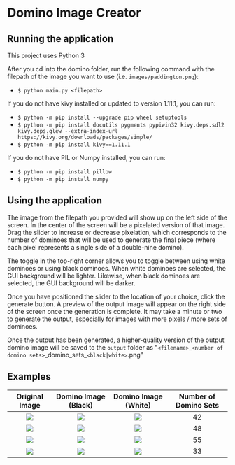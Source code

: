 # Domino Image Creator

## Running the application
This project uses Python 3

After you cd into the domino folder, run the following command with the filepath of the image you want to use (i.e. `images/paddington.png`):  
- `$ python main.py <filepath>`

If you do not have kivy installed or updated to version 1.11.1, you can run:  
- `$ python -m pip install --upgrade pip wheel setuptools`  
- `$ python -m pip install docutils pygments pypiwin32 kivy.deps.sdl2 kivy.deps.glew --extra-index-url https://kivy.org/downloads/packages/simple/`  
- `$ python -m pip install kivy==1.11.1`  

If you do not have PIL or Numpy installed, you can run:
- `$ python -m pip install pillow` 
- `$ python -m pip install numpy` 

## Using the application
The image from the filepath you provided will show up on the left side of the screen.  In the center of the screen will be a pixelated version of that image.  Drag the slider to increase or decrease pixelation, which corresponds to the number of dominoes that will be used to generate the final piece (where each pixel represents a single side of a double-nine domino).

The toggle in the top-right corner allows you to toggle between using white dominoes or using black dominoes.  When white dominoes are selected, the GUI background will be lighter.  Likewise, when black dominoes are selected, the GUI background will be darker.

Once you have positioned the slider to the location of your choice, click the generate button.  A preview of the output image will appear on the right side of the screen once the generation is complete.  It may take a minute or two to generate the output, especially for images with more pixels / more sets of dominoes.

Once the output has been generated, a higher-quality version of the output domino image will be saved to the `output` folder as "`<filename>`\_`<number of domino sets>`\_domino_sets_`<black|white>`.png"

## Examples

Original Image             |  Domino Image (Black)     |  Domino Image (White)     |  Number of Domino Sets
:-------------------------:|:-------------------------:|:-------------------------:|:-------------------------:
![](https://lh3.googleusercontent.com/s8Cb86kUjjMJPneVpOYLFzdfgszLhxfgKYKcVSYeDnC-_8OGzX9SqbiU0YE-Pif0yF_RbmAL-sqYnA0l6Mz1nqPhWEhwQjFdUiae1-5vxzmcF_szWDpOR4UNOepH_kKhHX3DPNY80A=w2400)  |  ![](https://lh3.googleusercontent.com/7OlmkRVlK4hmp2Bm_-w3AK6wkMF7YPBalg-8FIzLMhRl6Kjj6mgAbUu5DegOeiWw1NaiTHIhzFKQkE8mBvA_v6uEIgzdbnbibqhGnpguf092YrGHrMQUfzJZrVcMjlMCQ_rCLwtJng=w2400)  |  ![](https://lh3.googleusercontent.com/sfbUVHKTJVXvKgczoIGlGKd0SFMDwZ9Yy66sBuwe0an82cIt7Zzx2GlsT8CmD7GSCEuHpTXVGdYZn5nTkGOOmiCelF1vfKqbZUMn5AulmTy9dLCMP7eAlqOlDq6sVrtbx1Mpgvi0og=w2400)   |   42
![](https://lh3.googleusercontent.com/Pa_TQptd3RftCQM5tCFJ3iN8G5_4jnNQqa1R-0Krey3dKy08AHC2k9hXeWYHzzqkC8OVeTsESiw53EC87TVlGBDUhYDwPdlvxZWQ2KUiGqDs5Cj6rz9u1MvHF_2UFlZU0TAY_Uugjg=w2400)  |  ![](https://lh3.googleusercontent.com/Y74MONLtHyglqBpKzuUeInZX3L9pr85p6IieLx_NIh20KvO7wU30JzIJTe5CYPqyo4QvUYIyRoS5VpsFYb6RjMyaGdJP0f8db07AHkkdAIzAedBpSC9QnpAWPrSpQ95rpuVIJDqlTQ=w2400)  |  ![](https://lh3.googleusercontent.com/OIbEhN12FmWjilUShzy_6Z-h5sqx3ptZZ3nXZAkfdUaWesF0vXcrjr_2B5CANhC8GDGlMfR714K_JZE0ZVy6fYbCTu4yDRlHe1ptHqFgPG5caD5qbq0yjxBiEoVrf7dgvTbogQ6lNQ=w2400)   |   48
![](https://lh3.googleusercontent.com/0AscBsaj2qafwjhWJmDAGtgi9fdYoDYz19HaNCrIUY1k_TRlHr-7o_lCXWMiH0PvR74W2979kTo0M4D_VYEWKH3mrphtlQkmZcx98fKr_zfrVCI8ZUg9f0zErGNRE8YqJv16pf3PJQ=w2400)  |  ![](https://lh3.googleusercontent.com/AmPYX5owYlQ6Z8rU8P7Gf6PgviXWok4Qxn-eyHPmp44cFcYV1y6QHeruswxkufq78fNOzqgbJdHEA5UHwSiqai5-lkbOCCFXuS6_Dv3BpXvYcFTv50jopecFuG6NdkWKK2UDSEre5g=w2400)  |  ![](https://lh3.googleusercontent.com/myMR2mGsUC-7KnRerpKGPfCdcRx5Lmg26d5mm9DciDhPpS6eXsbTcIP1AdVrWLu_1zfoNgzCpKXI7VaxtWWyJ7r2O_--ql0wrSDAia6hRYCrVlWolLw9eoIKJOIT5Gi1P9P_y-HuXg=w2400)   |   55
![](https://lh3.googleusercontent.com/jz47Llb18o6BzXKiYQLq6lS_WWnjMHSxn7LVbFgWnyEOkO0pTYB9ylIPxv3RiOi2b4WuryRoFPCPk8frfLZGSxMDpCKoVNuhBAz2-hmLZer4sGnadLMRQHjTu3RUmcs03r1SEQxFgg=w2400)  |  ![](https://lh3.googleusercontent.com/ZbzpMvALxzjMHpNMXd3SbNarMm7V3zmi23RYRvdE2Ah6n6Ap3oB2HIfOPhdVPdbNkekMFM89FQT74l36-pTZ3otn-mYeTEoCBYuNNePMNNf5joP2QWgfRbyt2-flOW-TknWRidBstQ=w2400)  |  ![](https://lh3.googleusercontent.com/SbCwm1H2nK1dYAAnnN4rdc5_NZchU78qTzLQoFLdpYHglM-n6D8PAE5X31reGv4-A010Ym6vYd_XZlte9xpl0cQmh_ygZ46okPiTcPEZbuGAt7XpGpciPz8Ag-bEBs079VY2P5SSJg=w2400)   |   33

